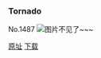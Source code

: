 ### Tornado
No.1487
![图片不见了~~~](https://imgs.xkcd.com/comics/tornado.png)

[原址](https://xkcd.com//1487) [下载](https://imgs.xkcd.com/comics/tornado.png)

